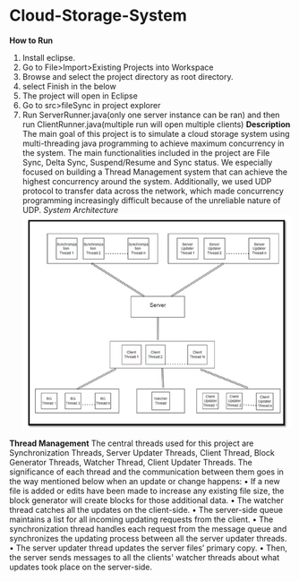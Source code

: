 # Cloud-Storage-System
**How to Run**
1. Install eclipse.
2. Go to File>Import>Existing Projects into Workspace
3. Browse and select the project directory as root directory.
4. select Finish in the below
5. The project will open in Eclipse
6. Go to src>fileSync in project explorer
7. Run ServerRunner.java(only one server instance can be ran) 
and then run ClientRunner.java(multiple run will open multiple clients)
**Description**
The main goal of this project is to simulate a cloud storage system using multi-threading java programming to achieve maximum concurrency in the system. The main functionalities included in the project are File Sync, Delta Sync, Suspend/Resume and Sync status. We especially focused on building a Thread Management system that can achieve the highest concurrency around the system. Additionally, we used UDP protocol to transfer data across the network, which made concurrency programming increasingly difficult because of the unreliable nature of UDP.
*System Architecture*
![My Image](images/my-image1.png)

**Thread Management**
The central threads used for this project are Synchronization Threads, Server Updater Threads, Client Thread, Block Generator Threads, Watcher Thread, Client Updater Threads. The
significance of each thread and the communication between them goes in the way mentioned below when an update or change happens:
• If a new file is added or edits have been made to increase any existing file size, the block generator will create blocks for those additional data.
• The watcher thread catches all the updates on the client-side.
• The server-side queue maintains a list for all incoming updating requests from the client.
• The synchronization thread handles each request from the message queue and synchronizes the updating process between all the server updater threads.
• The server updater thread updates the server files’ primary copy.
• Then, the server sends messages to all the clients' watcher threads about what updates took place on the server-side.
